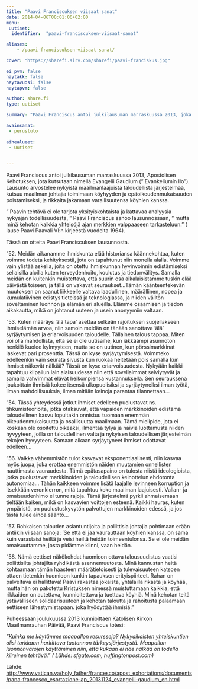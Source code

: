 ```yaml
---
title: "Paavi Franciscuksen viisaat sanat"
date: 2014-04-06T00:01:06+02:00
menu:
 uutiset:
  identifier:  "paavi-franciscuksen-viisaat-sanat"

aliases:
    - /paavi-franciscuksen-viisaat-sanat/

cover: "https://sharefi.sirv.com/sharefi/paavi-franciskus.jpg"

ei_pvm: false
naytakk: false
naytavuosi: false
naytapvm: false

author: share.fi
type: uutiset

summary: "Paavi Franciscus antoi julkilausuman marraskuussa 2013, joka arvostelee nykyistä maailmanlaajuista taloudellista järjestelmää, kutsuu maailman johtajia toimimaan köyhyyden ja epäoikeudenmukaisuuden poistamiseksi, ja rikkaita jakamaan varallisuutensa köyhien kanssa."

avainsanat:
 - perustulo
 
aihealueet:
 - Uutiset
 

---
```

<p class="alustus">Paavi Franciscus antoi julkilausuman marraskuussa 2013, Apostolisen Kehotuksen, jota kutsutaan nimellä Evangelii Gaudium (” Evankeliumin Ilo”). Lausunto arvostelee nykyistä maailmanlaajuista taloudellista järjestelmää, kutsuu maailman johtajia toimimaan köyhyyden ja epäoikeudenmukaisuuden poistamiseksi, ja rikkaita jakamaan varallisuutensa köyhien kanssa.</p>
<p>” Paavin tehtävä ei ole tarjota yksityiskohtaista ja kattavaa analyysia nykyajan todellisuudesta, ” Paavi Franciscus sanoo lausunnossaan, ” mutta minä kehotan kaikkia yhteisöjä ajan merkkien valppaaseen tarkasteluun.” ( lause Paavi Paavali VI:n kirjeestä vuodelta 1964).</p>

<p>Tässä on otteita Paavi Franciscuksen lausunnosta.</p>
<p>”52. Meidän aikanamme ihmiskunta elää historiansa käännekohtaa, kuten voimme todeta kehityksestä, jota on tapahtunut niin monella alalla. Voimme vain ylistää askelia, joita on otettu ihmiskunnan hyvinvoinnin edistämiseksi sellaisilla aloilla kuten terveydenhoito, koulutus ja tiedonvälitys. Samalla meidän on kuitenkin muistettava, että suurin osa aikalaisistamme tuskin elää päivästä toiseen, ja tällä on vakavat seuraukset…Tämän käänteentekevän muutoksen on saanut liikkeelle valtava laadullinen, määrällinen, nopea ja kumulatiivinen edistys tieteissä ja teknologiassa, ja niiden välitön soveltaminen luonnon ja elämän eri alueilla. Elämme osaamisen ja tiedon aikakautta, mikä on johtanut uuteen ja usein anonyymiin valtaan.</p>
<p>”53. Kuten määräys ’älä tapa’ asettaa selkeän rajoituksen suojellakseen ihmiselämän arvoa, niin samoin meidän on tänään sanottava ’älä’ syrjäytymisen ja eriarvoisuuden taloudelle. Tällainen talous tappaa. Miten voi olla mahdollista, että se ei ole uutisaihe, kun iäkkäämpi asunnoton henkilö kuolee kylmyyteen, mutta se on uutinen, kun pörssimarkkinat laskevat pari prosenttia. Tässä on kyse syrjäytymisestä. Voimmeko edelleenkin vain seurata sivusta kun ruokaa heitetään pois samalla kun ihmiset näkevät nälkää? Tässä on kyse eriarvoisuudesta. Nykyään kaikki tapahtuu kilpailun lain alaisuudessa niin että soveliaimmat selviytyvät ja samalla vahvimmat elävät heikompiensa kustannuksella. Sen seurauksena joukoittain ihmisiä kokee itsensä ulkopuolisiksi ja syrjäytyneiksi ilman työtä, ilman mahdollisuuksia, ilman mitään keinoja parantaa tilannettaan…</p>
<p>”54. Tässä yhteydessä jotkut ihmiset edelleen puolustavat ns. tihkumisteorioita, jotka otaksuvat, että vapaiden markkinoiden edistämä taloudellinen kasvu lopultakin onnistuu tuomaan enemmän oikeudenmukaisuutta ja osallisuutta maailmaan. Tämä mielipide, jota ei koskaan ole osoitettu oikeaksi, ilmentää tylyä ja naivia luottamusta niiden hyvyyteen, joilla on taloudellinen valta ja nykyisen taloudellisen järjestelmän tekojen hyvyyteen. Samaan aikaan syrjäytyneet ihmiset odottavat edelleen…</p>
<p>”56. Vaikka vähemmistön tulot kasvavat eksponentiaalisesti, niin kasvaa myös juopa, joka erottaa enemmistön näiden muutamien onnellisten nauttimasta vauraudesta. Tämä epätasapaino on tulosta niistä ideologioista, jotka puolustavat markkinoiden ja taloudellisen keinottelun ehdotonta autonomiaa… Tähän kaikkeen voimme lisätä laajalle levinneen korruption ja itsekkään veronkierron, mitä tapahtuu koko maailman laajuisesti. Vallan- ja omaisuudenhimo ei tunne rajoja. Tämä järjestelmä pyrkii ahmaisemaan tieltään kaiken, mikä on kasvavien voittojen esteenä. Kaikki hauras, kuten ympäristö, on puolustuskyvytön palvottujen markkinoiden edessä, ja jos tästä tulee ainoa sääntö…</p>
<p>”57. Rohkaisen talouden asiantuntijoita ja poliittisia johtajia pohtimaan erään antiikin viisaan sanoja: ’Se että ei jaa vaurauttaan köyhien kanssa, on sama kuin varastaisi heiltä ja veisi heiltä heidän toimeentulonsa. Se ei ole meidän omaisuuttamme, josta pidämme kiinni, vaan heidän.</p>
<p>”58. Nämä eettiset näkökohdat huomioon ottava talousuudistus vaatisi poliittisilta johtajilta ryhdikästä asennemuutosta. Minä kannustan heitä kohtaamaan tämän haasteen määrätietoisesti ja tulevaisuuteen katsoen ottaen tietenkin huomioon kunkin tapauksen erityispiirteet. Rahan on palveltava ei hallittava! Paavi rakastaa jokaista, yhtälailla rikasta ja köyhää, mutta hän on pakotettu Kristuksen nimessä muistuttamaan kaikkia, että rikkaiden on autettava, kunnioitettava ja tuettava köyhiä. Minä kehotan teitä ystävälliseen solidaarisuuteen ja kehotan taloutta ja rahoitusta palaamaan eettiseen lähestymistapaan. joka hyödyttää ihmisiä.”</p>
<p>Puheessaan joulukuussa 2013 kunnioittaen Katolisen Kirkon Maailmanrauhan Päivää, Paavi Franciscus totesi:</p>
<p><em>”Kuinka me käytämme maapallon resursseja? Nykyaikaisten yhteiskuntien olisi tarkkaan harkittava tuotannon tärkeysjärjestystä. Maapallon luonnonvarojen käyttäminen niin, että kukaan ei näe nälkää on todella kiireinen tehtävä.” ( Lähde: sfgate.com, huffingtonpost.com)</em></p>
<p>Lähde: <a href="http://www.vatican.va/holy_father/francesco/apost_exhortations/documents/papa-francesco_esortazione-ap_20131124_evangelii-gaudium_en.html" onclick="javascript:_gaq.push(['_trackPageview','/yoast-ga/outbound-article/http://www.vatican.va/holy_father/francesco/apost_exhortations/documents/papa-francesco_esortazione-ap_20131124_evangelii-gaudium_en.html']);" target="_blank" rel="nofollow" class="external">http://www.vatican.va/holy_father/francesco/apost_exhortations/documents/papa-francesco_esortazione-ap_20131124_evangelii-gaudium_en.html</a></p>

